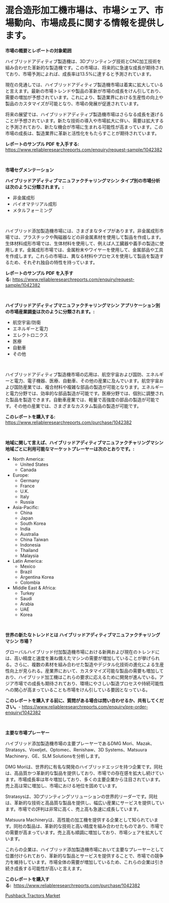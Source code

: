 <p><h1>混合造形加工機市場は、市場シェア、市場動向、市場成長に関する情報を提供します。</h1></p><p><strong>市場の概要とレポートの対象範囲</strong></p>
<p><p>ハイブリッドアディティブ製造機は、3Dプリンティング技術とCNC加工技術を組み合わせた革新的な製造機です。この市場は、将来的に急速な成長が期待されており、市場予測によれば、成長率は13.5%に達すると予測されています。</p><p>現在の見通しでは、ハイブリッドアディティブ製造機市場は着実に拡大していると言えます。最新の市場トレンドや製品の革新が市場の成長をけん引しており、需要の増加が予想されています。これにより、製造業界における生産性の向上や製品のカスタマイズが可能となり、市場の発展が促進されています。</p><p>将来の展望では、ハイブリッドアディティブ製造機市場はさらなる成長を遂げることが予想されています。新たな技術の導入や市場拡大に伴い、需要は拡大すると予測されており、新たな機会が市場に生まれる可能性が高まっています。この市場の成長は、製造業界に革新と活性化をもたらすことが期待されています。</p></p>
<p><strong>レポートのサンプル PDF を入手する:</strong> <a href="https://www.reliableresearchreports.com/enquiry/request-sample/1042382">https://www.reliableresearchreports.com/enquiry/request-sample/1042382</a></p>
<p>&nbsp;</p>
<p><strong>市場セグメンテーション</strong></p>
<p><strong>ハイブリッドアディティブマニュファクチャリングマシン タイプ別の市場分析は次のように分類されます。:</strong></p>
<p><ul><li>非金属成形</li><li>バイオマテリアル成形</li><li>メタルフォーミング</li></ul></p>
<p>&nbsp;</p>
<p><p>ハイブリッド添加製造機市場には、さまざまなタイプがあります。非金属成形市場では、プラスチックや陶磁器などの非金属素材を使用して製品を作成します。生体材料成形市場では、生体材料を使用して、例えば人工臓器や義手の製造に使用します。金属成形市場では、金属粉末やワイヤーを使用して、金属部品や工具を作成します。これらの市場は、異なる材料やプロセスを使用して製品を製造するため、それぞれ独自の特性を持っています。</p></p>
<p><strong>レポートのサンプル PDF を入手する:</strong>&nbsp;<a href="https://www.reliableresearchreports.com/enquiry/request-sample/1042382">https://www.reliableresearchreports.com/enquiry/request-sample/1042382</a></p>
<p>&nbsp;</p>
<p><strong> ハイブリッドアディティブマニュファクチャリングマシン アプリケーション別の市場産業調査は次のように分類されます。:</strong></p>
<p><ul><li>航空宇宙/防衛</li><li>エネルギーと電力</li><li>エレクトロニクス</li><li>医療</li><li>自動車</li><li>その他</li></ul></p>
<p>&nbsp;</p>
<p><p>ハイブリッドアディティブ製造機市場の応用は、航空宇宙および国防、エネルギーと電力、電子機器、医療、自動車、その他の産業に及んでいます。航空宇宙および国防産業では、複合材料や複雑な部品の製造が可能となります。エネルギーと電力分野では、効率的な部品製造が可能です。医療分野では、個別に調整された製品を製造できます。自動車産業では、軽量で高強度の部品の製造が可能です。その他の産業では、さまざまなカスタム製品の製造が可能です。</p></p>
<p><strong>このレポートを購入する:</strong>&nbsp; <a href="https://www.reliableresearchreports.com/purchase/1042382">https://www.reliableresearchreports.com/purchase/1042382</a></p>
<p>&nbsp;</p>
<p><strong>地域に関して言えば、ハイブリッドアディティブマニュファクチャリングマシン 地域ごとに利用可能なマーケットプレーヤーは次のとおりです。:</strong></p>
<p><ul>
    <li>
        North America:
        <ul>
            <li>United States</li>
            <li>Canada</li>
        </ul>
    </li>
    <li>
        Europe:
        <ul>
            <li>Germany</li>
            <li>France</li>
            <li>U.K.</li>
            <li>Italy</li>
            <li>Russia</li>
        </ul>
    </li>
    <li>
        Asia-Pacific:
        <ul>
            <li>China</li>
            <li>Japan</li>
            <li>South Korea</li>
            <li>India</li>
            <li>Australia</li>
            <li>China Taiwan</li>
            <li>Indonesia</li>
            <li>Thailand</li>
            <li>Malaysia</li>
        </ul>
    </li>
    <li>
        Latin America:
        <ul>
            <li>Mexico</li>
            <li>Brazil</li>
            <li>Argentina Korea</li>
            <li>Colombia</li>
        </ul>
    </li>
    <li>
        Middle East & Africa:
        <ul>
            <li>Turkey</li>
            <li>Saudi</li>
            <li>Arabia</li>
            <li>UAE</li>
            <li>Korea</li>
        </ul>
    </li>
    </ul></p>
<p>&nbsp;</p>
<p><strong>世界の新たなトレンドとは ハイブリッドアディティブマニュファクチャリングマシン 市場？</strong></p>
<p><p>グローバルハイブリッド付加製造機市場における新興および現在のトレンドには、高い精度と速度を兼ね備えたマシンの需要が増加していることが挙げられる。さらに、複数の素材を組み合わせた製造やデジタル化技術の進化による生産性向上が見られる。産業界において、カスタマイズ可能な製品の需要も増加しており、ハイブリッド加工機はこれらの要求に応えるために開発が進んでいる。アジア市場での成長も期待されており、環境にやさしい製造プロセスや持続可能性への関心が高まっていることも市場をけん引している要因となっている。</p></p>
<p><strong>このレポートを購入する前に、質問がある場合は問い合わせるか、共有してください。</strong>- <a href="https://www.reliableresearchreports.com/enquiry/pre-order-enquiry/1042382">https://www.reliableresearchreports.com/enquiry/pre-order-enquiry/1042382</a></p>
<p>&nbsp;</p>
<p><strong>主要な市場プレーヤー</strong></p>
<p><p>ハイブリッド添加製造機市場の主要プレーヤーであるDMG Mori、Mazak、Stratasys、Voxeljet、Optomec、Renishaw、3D Systems、Matsuura Machinery、GE、SLM Solutionsを分析します。</p><p>DMG Moriは、世界的に有名な開発のハイブリッドエッジを持つ企業です。同社は、高品質かつ革新的な製品を提供しており、市場での存在感を拡大し続けています。市場成長率は年々増加しており、多くの主要企業から注目されています。売上高は常に増加し、市場における地位を固めています。</p><p>Stratasysは、3Dプリンティングソリューションの世界的リーダーです。同社は、革新的な技術と高品質な製品を提供し、幅広い産業にサービスを提供しています。市場での評判は非常に高く、売上高も急速に成長しています。</p><p>Matsuura Machineryは、高性能の加工機を提供する企業として知られています。同社の製品は、革新的な技術と高い精度を組み合わせたものであり、市場での需要が高まっています。売上高も順調に増加しており、市場シェアを拡大しています。</p><p>これらの企業は、ハイブリッド添加製造機市場において主要なプレーヤーとして位置付けられており、革新的な製品とサービスを提供することで、市場での競争力を維持しています。市場全体の需要が増加しているため、これらの企業は引き続き成長する可能性が高いと言えます。</p></p>
<p><strong>このレポートを購入する:</strong>&nbsp;&nbsp;<a href="https://www.reliableresearchreports.com/purchase/1042382">https://www.reliableresearchreports.com/purchase/1042382</a></p>
<p><p><a href="https://view.publitas.com/reportprime-1/pushback-tractors-market-furnish-information-about-market-size-market-share-market-dynamics-and-projections-spanning-from-2024-to-2031/">Pushback Tractors Market</a></p></p>
